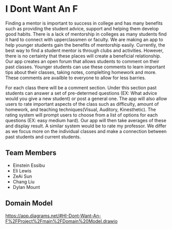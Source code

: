 # I Dont Want An F
  Finding a mentor is important to success in college and has many benefits such as providing the student advice, support and helping them develop good habits. There is a lack of mentorship in colleges as many students find it hard to connect with upperclassmen or faculty. We are making an app to help younger students gain the benefits of mentorship easily. Currently, the best way to find a student mentor is through clubs and activities. However, there is no certainty that these places will create a beneficial relationship. Our app creates an open forum that allows students to comment on their past classes. Younger students can use these comments to learn important tips about their classes, taking notes, complelting homework and more. These comments are availble to everyone to allow for less barries. 
   
  For each class there will be a comment section. Under this section past students can answer a set of pre-determed questions (EX: What advice would you give a new student) or post a general one. The app will also allow users to rate important aspects of the class such as difficulty, amount of homework, and teaching techniques(Visual, Auditory, Kinesthetic). The rating system will prompt users to choose from a list of options for each questions (EX: easy medium hard). Our app will then take averages of these and display result. A similar system would be to rate my professor. We differ as we focus more on the individual classes and make a connection between past students and current students. 

## Team Members 
- Einstein Essibu
- Eli Lewis
- ZeAi Sun
- Chang Liu
- Dylan Mount

## Domain Model
https://app.diagrams.net/#HI-Dont-Want-An-F%2FProject%2Fmain%2FDomain%20Model.drawio
